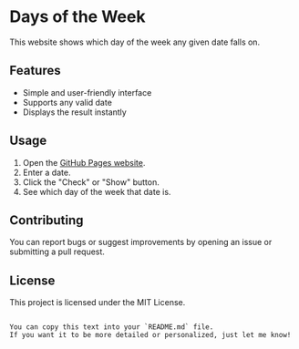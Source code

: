 
# Days of the Week

This website shows which day of the week any given date falls on.

## Features
- Simple and user-friendly interface
- Supports any valid date
- Displays the result instantly

## Usage
1. Open the [GitHub Pages website](https://kesriyeli-stack.github.io/Days-of-the-Week/).
2. Enter a date.
3. Click the "Check" or "Show" button.
4. See which day of the week that date is.

## Contributing
You can report bugs or suggest improvements by opening an issue or submitting a pull request.

## License
This project is licensed under the MIT License.
````

You can copy this text into your `README.md` file.  
If you want it to be more detailed or personalized, just let me know!
